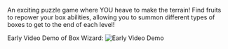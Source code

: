 An exciting puzzle game where YOU heave to make the terrain!
Find fruits to repower your box abilities, allowing you to summon different types of boxes to get to the end of each level!

Early Video Demo of Box Wizard:
![Early Video Demo](https://github.com/navroze-a/playing-with-godot-tutorial/blob/main/2020-12-31%2010-53-14.gif)

